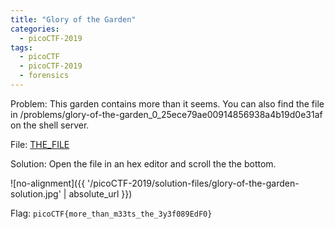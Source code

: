 ```yaml
---
title: "Glory of the Garden"
categories:
  - picoCTF-2019
tags:
  - picoCTF
  - picoCTF-2019
  - forensics
---
```


Problem: This garden contains more than it seems. You can also find the file in /problems/glory-of-the-garden_0_25ece79ae00914856938a4b19d0e31af on the shell server.

File: [THE_FILE](https://github.com/Yorzaren/ctf/raw/master/picoCTF-2019/problem-files/glory-of-the-garden.jpg "Download file")

Solution: Open the file in an hex editor and scroll the the bottom. 

![no-alignment]({{ '/picoCTF-2019/solution-files/glory-of-the-garden-solution.jpg' | absolute_url }})


Flag: ```picoCTF{more_than_m33ts_the_3y3f089EdF0}```